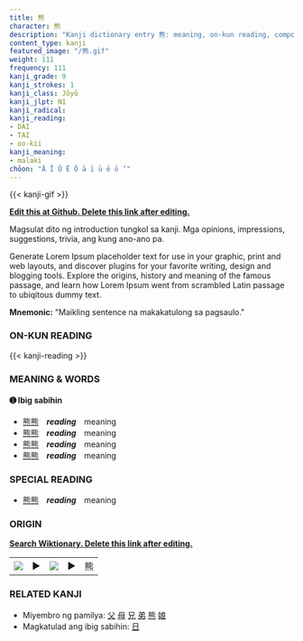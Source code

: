 ```yaml
---
title: 熊
character: 熊
description: "Kanji dictionary entry 熊: meaning, on-kun reading, compounds, origin, related kanji"
content_type: kanji
featured_image: "/熊.gif"
weight: 111
frequency: 111
kanji_grade: 9
kanji_strokes: 1
kanji_class: Jōyō
kanji_jlpt: N1
kanji_radical: 
kanji_reading: 
- DAI
- TAI
- oo-kii
kanji_meaning:
- malaki
chōon: "Ā Ī Ū Ē Ō ā ī ū ē ō ’"
---
```

[//]: # (Don't edit the line below. Kanji animated GIF code is automatically generated.)
{{< kanji-gif >}}

[//]: # (Edit below this line.)

**[Edit this at Github. Delete this link after editing.](https://github.com/tim0g/tim/tree/main/content/kanji/熊/index.md)**

Magsulat dito ng introduction tungkol sa kanji. Mga opinions, impressions, suggestions, trivia, ang kung ano-ano pa.

Generate Lorem Ipsum placeholder text for use in your graphic, print and web layouts, and discover plugins for your favorite writing, design and blogging tools. Explore the origins, history and meaning of the famous passage, and learn how Lorem Ipsum went from scrambled Latin passage to ubiqitous dummy text.
 
**Mnemonic:** "Maikling sentence na makakatulong sa pagsaulo."

### ON-KUN READING

[//]: # (Don't edit the line below. ON-KUN READING code is automatically generated.)
{{< kanji-reading >}}

### MEANING & WORDS

#### ➊ **Ibig sabihin**
  - [熊](../熊)[熊](../熊)　***reading***　meaning
  - [熊](../熊)[熊](../熊)　***reading***　meaning
  - [熊](../熊)[熊](../熊)　***reading***　meaning
  - [熊](../熊)[熊](../熊)　***reading***　meaning

### SPECIAL READING
  - [熊](../熊)[熊](../熊)　***reading***　meaning

### ORIGIN

**[Search Wiktionary. Delete this link after editing.](https://wiktionary.org/wiki/熊)**
<table class="kanji-table"><tr><td>
<img src="60px-熊-bronze.svg.png">
</td><td>▶</td><td>
<img src="60px-熊-oracle.svg.png">
</td><td>▶</td>
<td class="kanji-origin">熊</td>
</tr></table>

### RELATED KANJI
- Miyembro ng pamilya: [父](../父) [母](../母) [兄](../兄) [弟](../弟) [熊](../熊) [娘](../娘)
- Magkatulad ang ibig sabihin: [日](../日)
